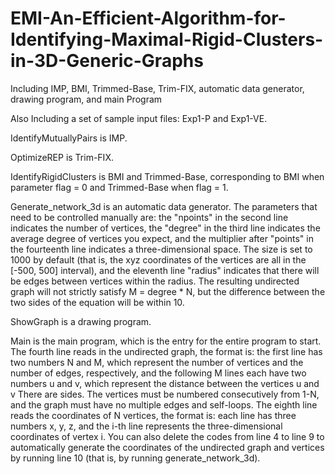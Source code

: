 # EMI-An-Efficient-Algorithm-for-Identifying-Maximal-Rigid-Clusters-in-3D-Generic-Graphs
Including IMP, BMI, Trimmed-Base, Trim-FIX, automatic data generator, drawing program, and main Program

Also Including a set of sample input files: Exp1-P and Exp1-VE. 

IdentifyMutuallyPairs is IMP.

OptimizeREP is Trim-FIX.

IdentifyRigidClusters is BMI and Trimmed-Base, corresponding to BMI when parameter flag = 0 and Trimmed-Base when flag = 1.

Generate_network_3d is an automatic data generator. The parameters that need to be controlled manually are: the "npoints" in the second line indicates the number of vertices, the "degree" in the third line indicates the average degree of vertices you expect, and the multiplier after "points" in the fourteenth line indicates a three-dimensional space. The size is set to 1000 by default (that is, the xyz coordinates of the vertices are all in the [-500, 500] interval), and the eleventh line "radius" indicates that there will be edges between vertices within the radius. The resulting undirected graph will not strictly satisfy M = degree * N, but the difference between the two sides of the equation will be within 10. 

ShowGraph is a drawing program. 

Main is the main program, which is the entry for the entire program to start.
The fourth line reads in the undirected graph, the format is: the first line has two numbers N and M, which represent the number of vertices and the number of edges, respectively, and the following M lines each have two numbers u and v, which represent the distance between the vertices u and v There are sides. The vertices must be numbered consecutively from 1-N, and the graph must have no multiple edges and self-loops. 
The eighth line reads the coordinates of N vertices, the format is: each line has three numbers x, y, z, and the i-th line represents the three-dimensional coordinates of vertex i. 
You can also delete the codes from line 4 to line 9 to automatically generate the coordinates of the undirected graph and vertices by running line 10 (that is, by running generate_network_3d). 

